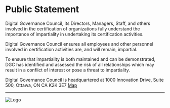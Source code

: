 # Public Statement

Digital Governance Council, its Directors, Managers, Staff, and others involved in the certification of organizations fully understand the importance of impartiality in undertaking its certification activities.

Digital Governance Council ensures all employees and other personnel involved in certification activities are, and will remain, impartial.  

To ensure that impartiality is both maintained and can be demonstrated, DGC has identified and assessed the risk of all relationships which may result in a conflict of interest or pose a threat to impartiality.

Digital Governance Council is headquartered at 1000 Innovation Drive, Suite 500, Ottawa, ON CA K2K 3E7  [Map](https://goo.gl/maps/ta8TLAAitLRTeG988)

***
![Logo](/assets/dgc-logos/DGC_LOGOS_DGC_LOGO_2C.png)
